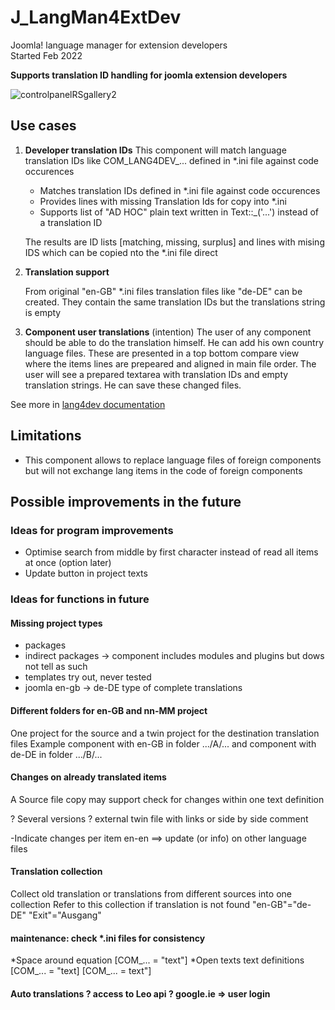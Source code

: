 # J_LangMan4ExtDev

Joomla! language manager for extension developers  
Started Feb 2022

**Supports translation ID handling for joomla extension developers**

![controlpanelRSgallery2](https://github.com/ThomasFinnern/J_LangMan4ExtDevProject/blob/main/Documentation/J!4x/controlPanel/ControlPanel.02.png?raw=true)

## Use cases

1) **Developer translation IDs**
This component will match language translation IDs like COM_LANG4DEV_... defined in *.ini file against code occurences

   * Matches translation IDs defined in *.ini file against code occurences
   * Provides lines with missing Translation Ids for copy into *.ini
   * Supports list of "AD HOC" plain text written in Text::_('...') instead of a translation ID 

   The results are ID lists [matching, missing, surplus] and lines with mising IDS which can be copied nto the *.ini file direct

2) **Translation support**

   From original "en-GB" *.ini files translation files like "de-DE" can be created. They contain the same translation IDs but the translations string is empty

3) **Component user translations** (intention)
    The user of any component should be able to do the translation himself. He can add his own country language files. These are presented in a top bottom compare view where the items lines are prepeared and aligned in main file order.
    The user will see a prepared textarea with translation IDs and empty translation strings. He can save these changed files.

See more in [lang4dev documentation](https://github.com/ThomasFinnern/J_LangMan4ExtDevProject/blob/main/Documentation/J!4x/Lang4dev_Documentation_j4x.md)

## Limitations

  * This component allows to replace language files of foreign components but will not exchange lang items in the code of foreign components

## Possible improvements in the future

### Ideas for program improvements

* Optimise search from middle by first character instead of read all items at once (option later)
* Update button in project texts

### Ideas for functions in future

#### Missing project types

* packages
* indirect packages -> component includes modules and plugins but dows not tell as such
* templates try out, never tested
* joomla en-gb -> de-DE type of complete translations

#### Different folders for en-GB and nn-MM project

   One project for the source and a twin project for the destination translation files
   Example component with en-GB in folder .../A/... and component with de-DE in folder .../B/...

#### Changes on already translated items

A Source file copy may support check for changes within one text definition

? Several versions ? external twin file with links or side by side comment

-Indicate changes per item en-en ==> update (or info) on other language files

#### Translation collection

Collect old translation or translations from different sources into one collection
Refer to this collection if translation is not found
   "en-GB"="de-DE"
   "Exit"="Ausgang"

#### maintenance: check *.ini files for consistency

   *Space around equation [COM_... = "text"]
   *Open texts text definitions [COM_... = "text] [COM_... = text"]

#### Auto translations ? access to Leo api ? google.ie => user login


